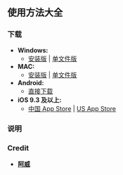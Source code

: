 ## 使用方法大全

### 下载 
- **Windows:**            
  + [安装版](https://github.com/tianzi77/awei/blob/master/soft/51-S.S.R-win.zip?raw=true) | [单文件版](https://github.com/tianzi77/awei/blob/master/soft/51-S.S.R-win.zip?raw=true) 
- **MAC:**                
  + [安装版](https://github.com/tianzi77/awei/blob/master/soft/51-ss-2.6.3.dmg?raw=true) | [单文件版](https://github.com/tianzi77/awei/blob/master/soft/51-ss-2.6.3.dmg?raw=true)
- **Android:**
  + [直接下载](https://github.com/tianzi77/awei/blob/master/soft/51-SSR.apk?raw=true)
- **iOS 9.3 及以上:**
  + [中国 App Store](https://itunes.apple.com/cn/app/%E5%B0%BC%E9%A9%AC%E4%BB%A3%E7%90%86/id1260125306?mt=8) | [US App Store](https://itunes.apple.com/us/app/mudhorse-proxy/id1260125306)
### 说明

### Credit
- [**阿威**](https://www.google.com/)

